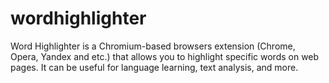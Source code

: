 # wordhighlighter
Word Highlighter is a Chromium-based browsers extension (Chrome, Opera, Yandex and etc.) that allows you to highlight specific words on web pages. It can be useful for language learning, text analysis, and more.
